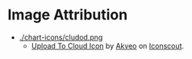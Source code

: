 # Image Attribution

* [./chart-icons/cludod.png](/chart-icons/cludod.png)
  * [Upload To Cloud Icon](https://iconscout.com/icons/upload-to-cloud) by [Akveo](https://iconscout.com/contributors/eva-icons) on [Iconscout](https://iconscout.com).


